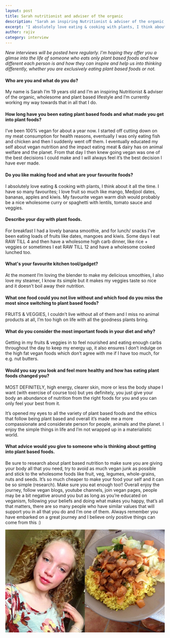 ```yaml
---
layout: post
title: Sarah nutritionist and adviser of the organic
description: "Sarah an inspiring Nutritionist & adviser of the organic, wholesome and plant based lifestyle and I’m currently working my way towards that in all that I do."
excerpt: "I absolutely love eating & cooking with plants, I think about it all the time."
author: rajiv
category: interview
---
```

_New interviews will be posted here regularly. I&#39;m hoping they offer you a glimse into the life of someone who eats only plant based foods and how different each person is and how they can inspire and help us into thinking differently, whether you are exclusively eating plant based foods or not._

#### Who are you and what do you do?

My name is Sarah I&rsquo;m 19 years old and I&rsquo;m an inspiring Nutritionist &amp; adviser of the organic, wholesome and plant based lifestyle and I&rsquo;m currently working my way towards that in all that I do.

#### How long have you been eating plant based foods and what made you get into plant foods?

I&rsquo;ve been 100% vegan for about a year now. I started off cutting down on my meat consumption for health reasons, eventually I was only eating fish and chicken and then I suddenly went off them. I eventually educated my self about vegan nutrition and the impact eating meat &amp; dairy has on animal welfare and the planet. From that day I then knew going vegan was one of the best decisions I could make and I will always feel it&rsquo;s the best decision I have ever made.

#### Do you like making food and what are your favourite foods?

I absolutely love eating &amp; cooking with plants, I think about it all the time. I have so many favourites; I love fruit so much like mango, Medjool dates, bananas, apples and kiwis. My favourite vegan warm dish would probably be a nice wholesome curry or spaghetti with lentils, tomato sauce and veggies.

#### Describe your day with plant foods.

For breakfast I had a lovely banana smoothie, and for lunch/ snacks I&rsquo;ve been eating loads of fruits like dates, mangoes and kiwis. Some days I eat RAW TILL 4 and then have a wholesome high carb dinner, like rice + veggies or sometimes I eat RAW TILL 12 and have a wholesome cooked lunched too.

#### What&#39;s your favourite kitchen tool/gadget?

At the moment I&rsquo;m loving the blender to make my delicious smoothies, I also love my steamer, I know its simple but it makes my veggies taste so nice and it doesn&rsquo;t boil away their nutrition.

#### What one food could you not live without and which food do you miss the most since switching to plant based foods?

FRUITS &amp; VEGGIES, I couldn&rsquo;t live without all of them and I miss no animal products at all, I&rsquo;m too high on life with all the goodness plants bring.

#### What do you consider the most important foods in your diet and why?

Getting in my fruits &amp; veggies in to feel nourished and eating enough carbs throughout the day to keep my energy up, it also ensures I don&rsquo;t indulge on the high fat vegan foods which don&rsquo;t agree with me if I have too much, for e.g. nut butters.

#### Would you say you look and feel more healthy and how has eating plant foods changed you?

MOST DEFINITELY, high energy, clearer skin, more or less the body shape I want (with exercise of course too) but yes definitely, you just give your body an abundance of nutrition from the right foods for you and you can only feel your best from it.

It&rsquo;s opened my eyes to all the variety of plant based foods and the ethics that follow being plant based and overall it&rsquo;s made me a more compassionate and considerate person for people, animals and the planet. I enjoy the simple things in life and I&rsquo;m not wrapped up in a materialistic world.

#### What advice would you give to someone who is thinking about getting into plant based foods.

Be sure to research about plant based nutrition to make sure you are giving your body all that you need, try to avoid as much vegan junk as possible and stick to the wholesome foods like fruit, veg, legumes, whole-grains, nuts and seeds. It&rsquo;s so much cheaper to make your food your self and it can be so simple (research). Make sure you eat enough too!! Overall enjoy the journey, follow vegan blogs, youtube channels, join vegan pages, people may be a bit negative around you but as long as you&rsquo;re educated on veganism, following your beliefs and doing what makes you happy, that&rsquo;s all that matters, there are so many people who have similar values that will support you in all that you do and I&rsquo;m one of them. Always remember you have embarked on a great journey and I believe only positive things can come from this :)

![sarah with a wholesome meal](/img/sarah-jacques.jpg)